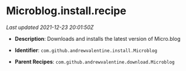 # Microblog.install.recipe

_Last updated 2021-12-23 20:01:50Z_

- **Description**: Downloads and installs the latest version of Micro.blog

- **Identifier**: `com.github.andrewvalentine.install.Microblog`

- **Parent Recipes**: `com.github.andrewvalentine.download.Microblog`
